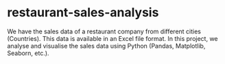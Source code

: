 # restaurant-sales-analysis
We have the sales data of a restaurant company from different cities (Countries).   This data is available in an Excel file format.  In this project, we analyse and visualise the sales data using Python (Pandas, Matplotlib, Seaborn, etc.). 

